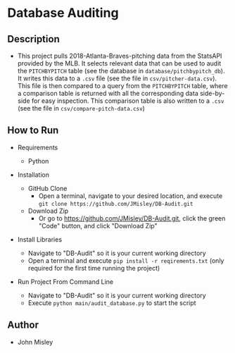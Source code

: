 # Database Auditing

## Description

- This project pulls 2018-Atlanta-Braves-pitching data from the StatsAPI provided by the MLB. It selects relevant data
  that can be used to audit the ```PITCHBYPITCH``` table (see the database in ```database/pitchbypitch_db```). It writes
  this data to a ```.csv``` file (see the file in ```csv/pitcher-data.csv```). This file is then compared to a query
  from the ```PITCHBYPITCH``` table, where a comparison table is returned with all the corresponding data side-by-side
  for easy inspection. This comparison table is also written to a ```.csv``` (see the file
  in ```csv/compare-pitch-data.csv```)

## How to Run

- Requirements
    - Python

- Installation
    - GitHub Clone
        - Open a terminal, navigate to your desired location, and
          execute ```git clone https://github.com/JMisley/DB-Audit.git```
    - Download Zip
        - Or go to https://github.com/JMisley/DB-Audit.git, click the green "Code" button, and click "Download Zip"

- Install Libraries
    - Navigate to "DB-Audit" so it is your current working directory
    - Open a terminal and execute ```pip install -r reqirements.txt``` (only required for the first time running the
      project)

- Run Project From Command Line 
  - Navigate to "DB-Audit" so it is your current working directory
  - Execute ```python main/audit_database.py``` to start the script

## Author

- John Misley
